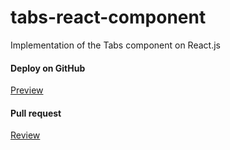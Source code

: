 # tabs-react-component
Implementation of the Tabs component on React.js


#### Deploy on GitHub
[Preview](https://romarios1987.github.io/tabs-react-component/)


####  Pull request
[Review](https://github.com/romarios1987/tabs-react-component/pull/1/files)

